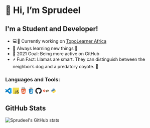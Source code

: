 # 👋 Hi, I’m Sprudeel

## I'm a Student and Developer!

- 💻🔧 Currently working on [TopoLearner Africa](https://github.com/Sprudeel/Topo-Africa)
- 🌱 Always learning new things 🤣
- 🥅 2021 Goal: Being more active on GitHub 
- ⚡ Fun Fact: Llamas are smart. They can distinguish between the neighbor’s dog and a predatory coyote. 🦙

### Languages and Tools:

<code><img height="20" src="https://raw.githubusercontent.com/github/explore/80688e429a7d4ef2fca1e82350fe8e3517d3494d/topics/visual-studio-code/visual-studio-code.png"></code>
<code><img height="20" src="https://raw.githubusercontent.com/github/explore/80688e429a7d4ef2fca1e82350fe8e3517d3494d/topics/javascript/javascript.png"></code>
<code><img height="20" src="https://raw.githubusercontent.com/github/explore/80688e429a7d4ef2fca1e82350fe8e3517d3494d/topics/html/html.png"></code>
<code><img height="20" src="https://raw.githubusercontent.com/github/explore/80688e429a7d4ef2fca1e82350fe8e3517d3494d/topics/css/css.png"></code>
<code><img height="20" src="https://raw.githubusercontent.com/github/explore/78df643247d429f6cc873026c0622819ad797942/topics/github/github.png"></code>
<code><img height="20" src="https://raw.githubusercontent.com/github/explore/80688e429a7d4ef2fca1e82350fe8e3517d3494d/topics/git/git.png"></code>
<code><img height="20" src="https://raw.githubusercontent.com/github/explore/80688e429a7d4ef2fca1e82350fe8e3517d3494d/topics/python/python.png"></code>

## GitHub Stats

![Sprudeel's GitHub stats](https://github-readme-stats.vercel.app/api?username=Sprudeel&count_private=true)







<!---
Sprudeel/Sprudeel is a ✨ special ✨ repository because its `README.md` (this file) appears on your GitHub profile.
You can click the Preview link to take a look at your changes.
![Top Langs](https://github-readme-stats.vercel.app/api/top-langs/?username=Sprudeel&langs_count=4)
--->
